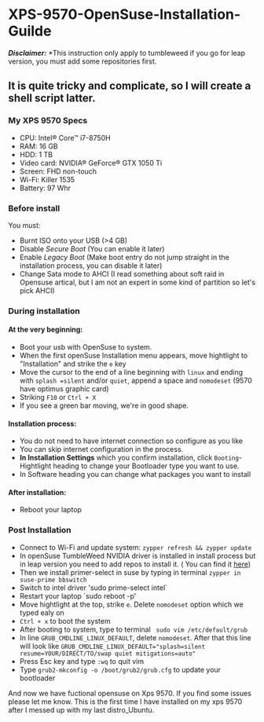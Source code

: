 # XPS-9570-OpenSuse-Installation-Guilde

***Disclaimer:*** *This instruction only apply to tumbleweed if you go for leap version, you must add some repositories first.

## It is quite tricky and complicate, so I will create a shell script latter.

### My XPS 9570 Specs
* CPU: Intel® Core™ i7-8750H
* RAM: 16 GB
* HDD: 1 TB
* Video card: NVIDIA® GeForce® GTX 1050 Ti
* Screen: FHD non-touch
* Wi-Fi: Killer 1535
* Battery: 97 Whr

### Before install
You must:
* Burnt ISO onto your USB (>4 GB)
* Disable *Secure Boot* (You can enable it later)
* Enable *Legacy Boot* (Make boot entry do not jump straight in the installation process, you can disable it later)
* Change Sata mode to AHCI (I read something about soft raid in Opensuse artical, but I am not an expert in some kind of partition so let's pick AHCI)

### During installation
#### At the very beginning:
* Boot your usb with OpenSuse to system.
* When the first openSuse Installation menu appears, move hightlight to "Installation" and strike the `e` key
* Move the cursor to the end of a line beginning with `linux` and ending with `splash =silent` and/or `quiet`, append a space and `nomodeset` (9570 have optimus graphic card)
* Striking `F10` or `Ctrl + X`
* If you see a green bar moving, we're in good shape.
#### Installation process:
* You do not need to have internet connection so configure as you like
* You can skip internet configuration in the process.
* **In Installation Settings** which you confirm installation, click `Booting`-Hightlight heading to change your Bootloader type you want to use.
* In Software heading you can change what packages you want to install
#### After installation:
* Reboot your laptop

### Post Installation
* Connect to Wi-Fi and update system: `zypper refresh && zypper update`
* In openSuse TumbleWeed NVIDIA driver is installed in install process but in leap version you need to add repos to install it. ( You can find it [here](https://en.opensuse.org/SDB:NVIDIA_drivers))
* Then we install primer-select in suse by typing in terminal `zypper in suse-prime bbswitch`
* Switch to intel driver 'sudo prime-select intel`
* Restart your laptop `sudo reboot -p' 
* Move hightlight at the top, strike `e`. Delete `nomodeset` option which we typed ealy on
* `Ctrl + x` to boot the system
* After booting to system, type to terminal ` sudo vim /etc/default/grub`
* In line `GRUB_CMDLINE_LINUX_DEFAULT`, delete `nomodeset`. After that this line will look like `GRUB_CMDLINE_LINUX_DEFAULT="splash=silent resume=YOUR/DIRECT/TO/swap quiet mitigations=auto"`
* Press Esc key and type `:wq` to quit vim
* Type `grub2-mkconfig -o /boot/grub2/grub.cfg` to update your bootloader

 And now we have fuctional opensuse on Xps 9570. If you find some issues please let me know. 
This is the first time I have installed on my xps 9570 after I messed up with my last distro_Ubuntu.
